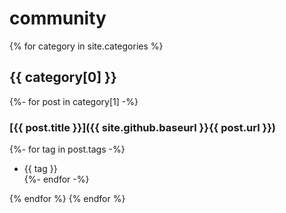 ---
---

# community

{% for category in site.categories %}

## {{ category[0] }}

{%- for post in category[1] -%}
### [{{ post.title }}]({{ site.github.baseurl }}{{ post.url }})
{%- for tag in post.tags -%}
* {{ tag }}</li>
{%- endfor -%}

{% endfor %}
{% endfor %}
